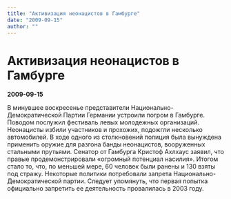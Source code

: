 ```yaml
---
title: "Активизация неонацистов в Гамбурге"
date: "2009-09-15"
author: ""
---
```


# Активизация неонацистов в Гамбурге

**2009-09-15** 

В минувшее воскресенье представители Национально-Демократической Партии Германии устроили погром в Гамбурге. Поводом послужил фестиваль левых молодежных организаций. Неонацисты избили участников и прохожих, подожгли несколько автомобилей. В ходе одного из столкновений полиция была вынуждена применить оружие для разгона банды неонацистов, вооруженных стальными прутьями. Сенатор от Гамбурга Кристоф Ахлхаус заявил, что правые продемонстрировали «огромный потенциал насилия». Итогом стало то, что, по меньшей мере, 60 человек были ранены и 130 взяты под стражу. Некоторые политики потребовали запрета Национально-Демократической партии. Следует упомянуть, что первая попытка официально запретить ее деятельность провалилась в 2003 году.